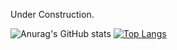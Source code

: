 Under Construction.


![Anurag's GitHub stats](https://github-readme-stats.vercel.app/api?username=BlankSpot08&show_icons=true&theme=radical)
[![Top Langs](https://github-readme-stats.vercel.app/api/top-langs/?username=BlankSpot08&layout=compact)](https://github.com/anuraghazra/github-readme-stats)

